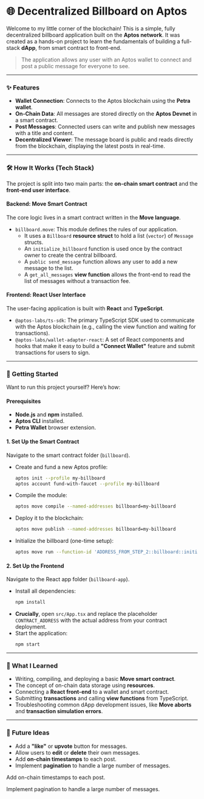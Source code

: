 # 🌐 Decentralized Billboard on Aptos

Welcome to my little corner of the blockchain! This is a simple, fully decentralized billboard application built on the **Aptos network**. It was created as a hands-on project to learn the fundamentals of building a full-stack **dApp**, from smart contract to front-end.

> The application allows any user with an Aptos wallet to connect and post a public message for everyone to see.

---

### ✨ Features

*   **Wallet Connection**: Connects to the Aptos blockchain using the **Petra wallet**.
*   **On-Chain Data**: All messages are stored directly on the **Aptos Devnet** in a smart contract.
*   **Post Messages**: Connected users can write and publish new messages with a title and content.
*   **Decentralized Viewer**: The message board is public and reads directly from the blockchain, displaying the latest posts in real-time.

---

### 🛠️ How It Works (Tech Stack)

The project is split into two main parts: the **on-chain smart contract** and the **front-end user interface**.

#### Backend: **Move** Smart Contract

The core logic lives in a smart contract written in the **Move language**.

*   `billboard.move`: This module defines the rules of our application.
    *   It uses a `Billboard` **resource struct** to hold a list (`vector`) of `Message` structs.
    *   An `initialize_billboard` function is used once by the contract owner to create the central billboard.
    *   A `public send_message` function allows any user to add a new message to the list.
    *   A `get_all_messages` **view function** allows the front-end to read the list of messages without a transaction fee.

#### Frontend: **React** User Interface

The user-facing application is built with **React** and **TypeScript**.

*   `@aptos-labs/ts-sdk`: The primary TypeScript SDK used to communicate with the Aptos blockchain (e.g., calling the view function and waiting for transactions).
*   `@aptos-labs/wallet-adapter-react`: A set of React components and hooks that make it easy to build a **"Connect Wallet"** feature and submit transactions for users to sign.

---

### 🚀 Getting Started

Want to run this project yourself? Here’s how:

#### Prerequisites
*   **Node.js** and **npm** installed.
*   **Aptos CLI** installed.
*   **Petra Wallet** browser extension.

#### 1. Set Up the Smart Contract
Navigate to the smart contract folder (`billboard`).

*   Create and fund a new Aptos profile:
    ```bash
    aptos init --profile my-billboard
    aptos account fund-with-faucet --profile my-billboard
    ```
*   Compile the module:
    ```bash
    aptos move compile --named-addresses billboard=my-billboard
    ```
*   Deploy it to the blockchain:
    ```bash
    aptos move publish --named-addresses billboard=my-billboard
    ```
*   Initialize the billboard (one-time setup):
    ```bash
    aptos move run --function-id 'ADDRESS_FROM_STEP_2::billboard::initialize_billboard' --args 'u64:10' --profile my-billboard
    ```

#### 2. Set Up the Frontend
Navigate to the React app folder (`billboard-app`).

*   Install all dependencies:
    ```bash
    npm install
    ```
*   **Crucially**, open `src/App.tsx` and replace the placeholder `CONTRACT_ADDRESS` with the actual address from your contract deployment.
*   Start the application:
    ```bash
    npm start
    ```

---

### 🧠 What I Learned

*   Writing, compiling, and deploying a basic **Move smart contract**.
*   The concept of on-chain data storage using **resources**.
*   Connecting a **React front-end** to a wallet and smart contract.
*   Submitting **transactions** and calling **view functions** from TypeScript.
*   Troubleshooting common dApp development issues, like **Move aborts** and **transaction simulation errors**.

---

### 🔮 Future Ideas

*   Add a **"like"** or **upvote** button for messages.
*   Allow users to **edit** or **delete** their own messages.
*   Add **on-chain timestamps** to each post.
*   Implement **pagination** to handle a large number of messages.

Add on-chain timestamps to each post.

Implement pagination to handle a large number of messages.
